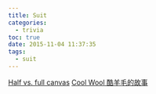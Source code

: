 ```yaml
---
title: Suit
categories:
  - trivia
toc: true
date: 2015-11-04 11:37:35
tags:
  - suit
---
```


[Half vs. full canvas](https://www.oliverwicks.com/article/half-vs-full-canvas)
[Cool Wool 酷羊毛的故事](https://www.merino.com/cn/wool/the-fibre/story-of-cool-wool/)
